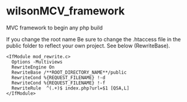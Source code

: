# wilsonMCV_framework
MVC framework to begin any php build

If you change the root name Be sure to change the .htaccess file in the public folder to reflect your own project. See below (RewriteBase).

```
<IfModule mod_rewrite.c>
  Options -Multiviews
  RewriteEngine On
  RewriteBase /**ROOT_DIRECTORY_NAME**/public
  RewriteCond %{REQUEST_FILENAME} !-d
  RewriteCond %{REQUEST_FILENAME} !-f
  RewriteRule  ^(.+)$ index.php?url=$1 [QSA,L]
</IfModule>
```

